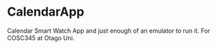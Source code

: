 # CalendarApp
Calendar Smart Watch App and just enough of an emulator to run it. For COSC345 at Otago Uni.
